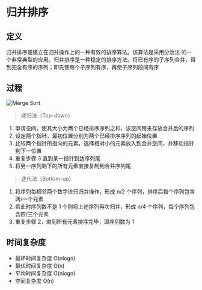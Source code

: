 # 归并排序 <Merge Sort>

## 定义

归并排序是建立在归并操作上的一种有效的排序算法。该算法是采用分治法 <Divide and Conquer> 的一个非常典型的应用。归并排序是一种稳定的排序方法。将已有序的子序列合并，得到完全有序的序列；即先使每个子序列有序，再使子序列段间有序

## 过程

![Merge Sort](https://camo.githubusercontent.com/0a7ed1ffe79aba1d560a6ab75823f9e74ad122da/687474703a2f2f696d672e626c6f672e6373646e2e6e65742f3230313630393137303031333236323534)

> 递归法（Top-down）

1.  申请空间，使其大小为两个已经排序序列之和，该空间用来存放合并后的序列
1.  设定两个指针，最初位置分别为两个已经排序序列的起始位置
1.  比较两个指针所指向的元素，选择相对小的元素放入到合并空间，并移动指针到下一位置
1.  重复步骤 3 直到某一指针到达序列尾
1.  将另一序列剩下的所有元素直接复制到合并序列尾

> 迭代法（Bottom-up）

1.  将序列每相邻两个数字进行归并操作，形成 n/2 个序列，排序后每个序列包含两/一个元素
1.  若此时序列数不是 1 个则将上述序列再次归并，形成 n/4 个序列，每个序列包含四/三个元素
1.  重复步骤 2，直到所有元素排序完毕，即序列数为 1

## 时间复杂度

* 最坏时间复杂度 O(nlogn)
* 最优时间复杂度 O(n)
* 平均时间复杂度 O(nlogn)
* 空间复杂度 O(n)
